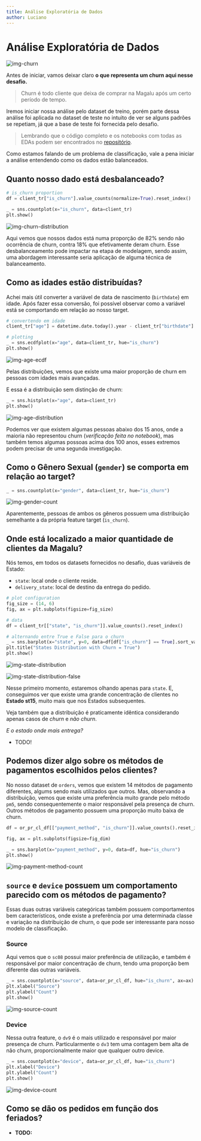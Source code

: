 ```yaml
---
title: Análise Exploratória de Dados
author: Luciano
---
```


# Análise Exploratória de Dados

![img-churn](img/churn.png)

Antes de iniciar, vamos deixar claro **o que representa um churn aqui nesse desafio.**

>Churn é todo cliente que deixa de comprar na Magalu após um certo período de tempo.


Iremos iniciar nossa análise pelo dataset de treino, porém parte dessa análise foi aplicada no dataset de teste no intuito de ver se alguns padrões se repetiam, já que a base de teste foi fornecida pelo desafio.

>Lembrando que o código completo e os notebooks com todas as EDAs podem ser encontrados no [repositório](https://github.com/LucianoBatista/churn-classifier).

Como estamos falando de um problema de classificação, vale a pena iniciar a análise entendendo como os dados estão balanceados.

## Quanto nosso dado está desbalanceado?

```py
# is_churn proportion
df = client_tr["is_churn"].value_counts(normalize=True).reset_index()

_ = sns.countplot(x="is_churn", data=client_tr)
plt.show()
```

![img-churn-distribution](img/churn-dist.png)

Aqui vemos que nossos dados está numa proporção de 82% sendo não ocorrência de churn, contra 18% que efetivamente deram churn. Esse desbalanceamento pode impactar na etapa de modelagem, sendo assim, uma abordagem interessante seria aplicação de alguma técnica de balanceamento.

## Como as idades estão distribuídas?

Achei mais útil converter a variável de data de nascimento (`birthdate`) em idade. Após fazer essa conversão, foi possível observar como a variável está se comportando em relação ao nosso target.

```py
# convertendo em idade
client_tr["age"] = datetime.date.today().year - client_tr["birthdate"].dt.year

# plotting
_ = sns.ecdfplot(x="age", data=client_tr, hue="is_churn")
plt.show()
```

![img-age-ecdf](img/age-dist.png)

Pelas distribuições, vemos que existe uma maior proporção de churn em pessoas com idades mais avançadas.

E essa é a distribuição sem distinção de churn:

```py
_ = sns.histplot(x="age", data=client_tr)
plt.show()
```

![img-age-distribution](img/gender-dist.png)

Podemos ver que existem algumas pessoas abaixo dos 15 anos, onde a maioria não representou churn (*verificação feita no notebook*), mas também temos algumas possoas acima dos 100 anos, esses extremos podem precisar de uma segunda investigação.

## Como o Gênero Sexual (`gender`) se comporta em relação ao target?

```py
_ = sns.countplot(x="gender", data=client_tr, hue="is_churn")

```

![img-gender-count](img/gender-count.png)

Aparentemente, pessoas de ambos os gêneros possuem uma distribuição semelhante a da própria feature target (`is_churn`).

## Onde está localizado a maior quantidade de clientes da Magalu?

Nós temos, em todos os datasets fornecidos no desafio, duas variáveis de Estado:

- `state`: local onde o cliente reside.
- `delivery_state`: local de destino da entrega do pedido.

```py
# plot configuration
fig_size = (14, 6)
fig, ax = plt.subplots(figsize=fig_size)

# data
df = client_tr[["state", "is_churn"]].value_counts().reset_index()

# alternando entre True e False para o churn
_ = sns.barplot(x="state", y=0, data=df[df["is_churn"] == True].sort_values([0]))
plt.title("States Distribution with Churn = True")
plt.show()

```

![img-state-distribution](img/state-churn-true.png)

![img-state-distribution-false](img/state-churn-false.png)

Nesse primeiro momento, estaremos olhando apenas para `state`. E, conseguimos ver que existe uma grande concentração de clientes no **Estado st15**, muito mais que nos Estados subsequentes. 

Veja também que a distribuição é praticamente idêntica considerando apenas casos de *churn* e *não churn*.

*E o estado onde mais entrega?*

- TODO!

## Podemos dizer algo sobre os métodos de pagamentos escolhidos pelos clientes?

No nosso dataset de `orders`, vemos que existem 14 métodos de pagamento diferentes, algums sendo mais utilizados que outros. Mas, observando a distribuição, vemos que existe uma preferência muito grande pelo método `pm5`, sendo consequentemente o maior responsável pela presença de churn. Outros métodos de pagamento possuem uma proporção muito baixa de churn.

```py
df = or_pr_cl_df[["payment_method", "is_churn"]].value_counts().reset_index()

fig, ax = plt.subplots(figsize=fig_dim)

_ = sns.barplot(x="payment_method", y=0, data=df, hue="is_churn")
plt.show()
```

![img-payment-method-count](img/payment-method-count.png)


## `source` e `device` possuem um comportamento parecido com os métodos de pagamento?

Essas duas outras variáveis categóricas também possuem comportamentos bem característicos, onde existe a preferência por uma determinada classe e variação na distribuição de churn, o que pode ser interessante para nosso modelo de classificação.

### Source

Aqui vemos que o `sc08` possui maior preferência de utilização, e também é responsável por maior concentração de churn, tendo uma proporção bem diferente das outras variáveis.

```py
_ = sns.countplot(x="source", data=or_pr_cl_df, hue="is_churn", ax=ax)
plt.xlabel("Source")
plt.ylabel("Count")
plt.show()
```

![img-source-count](img/source-distribution.png)

### Device

Nessa outra feature, o `dv9` é o mais utilizado e responsável por maior presença de churn. Particularmente o `dv3` tem uma contagem bem alta de não churn, proporcionalmente maior que qualquer outro device.

```py
_ = sns.countplot(x="device", data=or_pr_cl_df, hue="is_churn")
plt.xlabel("Device")
plt.ylabel("Count")
plt.show()
```

![img-device-count](img/device-count.png)

## Como se dão os pedidos em função dos feriados?

- **TODO:**

